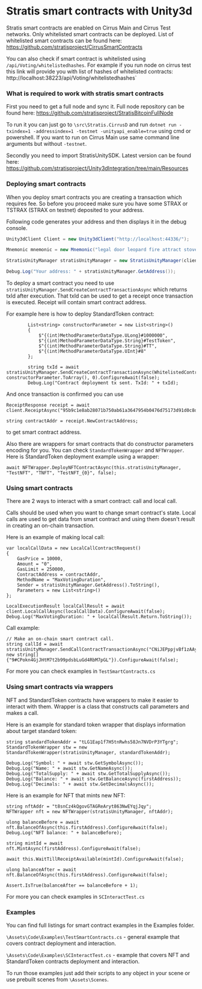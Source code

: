 # Stratis smart contracts with Unity3d

Stratis smart contracts are enabled on Cirrus Main and Cirrus Test networks. Only whitelisted smart contracts can be deployed. List of whitelisted smart contracts can be found here: https://github.com/stratisproject/CirrusSmartContracts

You can also check if smart contract is whitelisted using `/api/Voting/whitelistedhashes`. For example if you run node on cirrus test this link will provide you with list of hashes of whitelisted contracts: http://localhost:38223/api/Voting/whitelistedhashes`





### What is required to work with stratis smart contracts

First you need to get a full node and sync it. Full node repository can be found here: https://github.com/stratisproject/StratisBitcoinFullNode

To run it you can just go to `\src\Stratis.CirrusD` and run `dotnet run -txindex=1 -addressindex=1 -testnet -unityapi_enable=true` using cmd or powershell. If you want to run on Cirrus Main use same command line arguments but without `-testnet`.



Secondly you need to import StratisUnitySDK. Latest version can be found here: https://github.com/stratisproject/Unity3dIntegration/tree/main/Resources





### Deploying smart contracts

When you deploy smart contracts you are creating a transaction which requires fee. So before you proceed make sure you have some STRAX or TSTRAX (STRAX on testnet) deposited to your address.



Following code generates your address and then displays it in the debug console.

```c#
Unity3dClient Client = new Unity3dClient("http://localhost:44336/");

Mnemonic mnemonic = new Mnemonic("legal door leopard fire attract stove similar response photo prize seminar frown", Wordlist.English);

StratisUnityManager stratisUnityManager = new StratisUnityManager(client, network, mnemonic);

Debug.Log("Your address: " + stratisUnityManager.GetAddress());
```

 

To deploy a smart contract you need to use `stratisUnityManager.SendCreateContractTransactionAsync` which returns txId after execution. That txId can be used to get a receipt once transaction is executed. Receipt will contain smart contract address. 



For example here is how to deploy StandardToken contract: 

```
        List<string> constructorParameter = new List<string>()
        {
            $"{(int)MethodParameterDataType.ULong}#1000000",
            $"{(int)MethodParameterDataType.String}#TestToken",
            $"{(int)MethodParameterDataType.String}#TT",
            $"{(int)MethodParameterDataType.UInt}#8"
        };

        string txId = await stratisUnityManager.SendCreateContractTransactionAsync(WhitelistedContracts.StandardTokenContract.ByteCode, constructorParameter.ToArray(), 0).ConfigureAwait(false);
        Debug.Log("Contract deployment tx sent. TxId: " + txId);
```



And once transaction is confirmed you can use 

```
ReceiptResponse receipt = await client.ReceiptAsync("95b9c1e8ab28071b750ab61a3647954b0476d75173d91d0c8db0267c4894d1f6").ConfigureAwait(false);
        
string contractAddr = receipt.NewContractAddress;
```

to get smart contract address. 



Also there are wrappers for smart contracts that do constructor parameters encoding for you. You can check `StandardTokenWrapper` and `NFTWrapper`.  Here is StandardToken deployment example using a wrapper: 

```
await NFTWrapper.DeployNFTContractAsync(this.stratisUnityManager, "TestNFT", "TNFT", "TestNFT_{0}", false);
```





### Using smart contracts

There are 2 ways to interact with a smart contract: call and local call. 

Calls should be used when you want to change smart contract's state. Local calls are used to get data from smart contract and using them doesn't result in creating an on-chain transaction. 



Here is an example of making local call: 

```
var localCallData = new LocalCallContractRequest()
{
    GasPrice = 10000,
    Amount = "0",
    GasLimit = 250000,
    ContractAddress = contractAddr,
    MethodName = "MaxVotingDuration",
    Sender = stratisUnityManager.GetAddress().ToString(),
    Parameters = new List<string>()
};

LocalExecutionResult localCallResult = await client.LocalCallAsync(localCallData).ConfigureAwait(false);
Debug.Log("MaxVotingDuration: " + localCallResult.Return.ToString());
```



Call example: 

```
// Make an on-chain smart contract call.
string callId = await stratisUnityManager.SendCallContractTransactionAsync("CNiJEPppjvBf1zAAyjcLD81QbVd8NQ59Bv","WhitelistAddress", new string[] {"9#CPokn4GjJHtM7t2b99pdsbLuGd4RbM7pGL"}).ConfigureAwait(false);
```



For more you can check examples in `TestSmartContracts.cs`





### Using smart contracts via wrappers

NFT and StandardToken contracts have wrappers to make it easier to interact with them. Wrapper is a class that constructs call parameters and makes a call. 

Here is an example for standard token wrapper that displays information about target standard token: 

```
string standardTokenAddr = "tLG1Eap1f7H5tnRwhs58Jn7NVDrP3YTgrg";
StandardTokenWrapper stw = new StandardTokenWrapper(stratisUnityManager, standardTokenAddr);

Debug.Log("Symbol: " + await stw.GetSymbolAsync());
Debug.Log("Name: " + await stw.GetNameAsync());
Debug.Log("TotalSupply: " + await stw.GetTotalSupplyAsync());
Debug.Log("Balance: " + await stw.GetBalanceAsync(firstAddress));
Debug.Log("Decimals: " + await stw.GetDecimalsAsync());
```



Here is an example for NFT that mints new NFT: 

```
string nftAddr = "t8snCz4kQgovGTAGReAryt863NwEYqjJqy";
NFTWrapper nft = new NFTWrapper(stratisUnityManager, nftAddr);

ulong balanceBefore = await nft.BalanceOfAsync(this.firstAddress).ConfigureAwait(false);
Debug.Log("NFT balance: " + balanceBefore);

string mintId = await nft.MintAsync(firstAddress).ConfigureAwait(false);

await this.WaitTillReceiptAvailable(mintId).ConfigureAwait(false);

ulong balanceAfter = await nft.BalanceOfAsync(this.firstAddress).ConfigureAwait(false);

Assert.IsTrue(balanceAfter == balanceBefore + 1);
```



For more you can check examples in  `SCInteractTest.cs`





### Examples

You can find full listings for smart contract examples in the Examples folder. 

`\Assets\Code\Examples\TestSmartContracts.cs` - general example that covers contract deployment and interaction. 

`\Assets\Code\Examples\SCInteractTest.cs` - example that covers NFT and StandardToken contracts deployment and interaction. 



To run those examples just add their scripts to any object in your scene or use prebuilt scenes from `\Assets\Scenes`.
